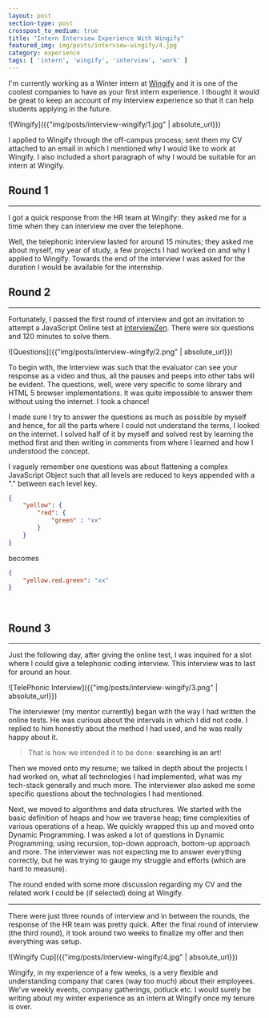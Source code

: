 ```yaml
---
layout: post
section-type: post
crosspost_to_medium: true
title: "Intern Interview Experience With Wingify"
featured_img: img/posts/interview-wingify/4.jpg
category: experience
tags: [ 'intern', 'wingify', 'interview', 'work' ]
---
```

I'm currently working as a Winter intern at [Wingify](https://wingify.com/) and it is one of the coolest companies to have as your first intern
experience. I thought it would be great to keep an account of my interview experience so that it can help students applying in the
future.

![Wingify]({{"img/posts/interview-wingify/1.jpg" | absolute_url}})

I applied to Wingify through the off-campus process; sent them my CV attached to an email in which I mentioned why
I would like to work at Wingify. I also included a short paragraph of why I would be suitable for an intern at Wingify.

## Round 1
---
I got a quick response from the HR team at Wingify: they asked me for a time when they can interview me over the telephone.

Well, the telephonic interview lasted for around 15 minutes; they asked me about myself, my year of study, a few projects
I had worked on and why I applied to Wingify. Towards the end of the interview I was asked for the duration I would be
available for the internship.

## Round 2
---

Fortunately, I passed the first round of interview and got an invitation to attempt a JavaScript Online test at 
[InterviewZen](https://www.interviewzen.com/apply/c3hHfF). There were six questions and 120 minutes to solve them. 

![Questions]({{"img/posts/interview-wingify/2.png" | absolute_url}})

To begin with, the Interview was such that the evaluator can see your response as a video and thus, all the pauses and peeps
into other tabs will be evident. The questions, well, were very specific to some library and HTML 5 browser implementations. It was
quite impossible to answer them without using the internet. I took a chance!

I made sure I try to answer the questions as much as possible by myself and hence, for all the parts where I could not understand
the terms, I looked on the internet. I solved half of it by myself and solved rest by learning the method first and then writing
in comments from where I learned and how I understood the concept.

I vaguely remember one questions was about flattening a complex JavaScript Object such that all levels are reduced to keys appended
with a "." between each level key.

```JSON
{
    "yellow": {
        "red": {
            "green" : "xx"
        }
    }
}
```

becomes 

```JSON
{
    "yellow.red.green": "xx"
}
```

<br/>

## Round 3
---
Just the following day, after giving the online test, I was inquired for a slot where I could give a telephonic coding interview.
This interview was to last for around an hour.

![TelePhonic Interview]({{"img/posts/interview-wingify/3.png" | absolute_url}})

The interviewer (my mentor currently) began with the way I had written the online tests. He was curious about the intervals
in which I did not code. I replied to him honestly about the method I had used, and he was really happy about it.

> That is how we intended it to be done: **searching is an art**!

Then we moved onto my resume; we talked in depth about the projects I had worked on, what all technologies I had implemented,
what was my tech-stack generally and much more. The interviewer also asked me some specific questions about the technologies 
I had mentioned.

Next, we moved to algorithms and data structures. We started with the basic definition of heaps and how we traverse heap; time complexities of
various operations of a heap. We quickly wrapped this up and moved onto Dynamic Programming. I was asked a lot of questions in 
Dynamic Programming; using recursion, top-down approach, bottom-up approach and more. The interviewer was not expecting me to
answer everything correctly, but he was trying to gauge my struggle and efforts (which are hard to measure).

The round ended with some more discussion regarding my CV and the related work I could be (if selected) doing at Wingify.

---

There were just three rounds of interview and in between the rounds, the response of the HR team was pretty quick. After the final round of interview
(the third round), it took around two weeks to finalize my offer and then everything was setup. 

![Wingify Cup]({{"img/posts/interview-wingify/4.jpg" | absolute_url}})

Wingify, in my experience of a few weeks, is a very flexible and understanding company that cares (way too much) about their
employees. We've weekly events, company gatherings, potluck etc. I would surely be writing about my winter experience as an 
intern at Wingify once my tenure is over.  